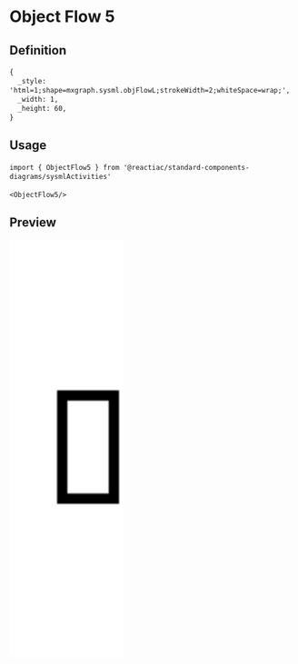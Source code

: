 # Object Flow 5

## Definition

```
{
  _style: 'html=1;shape=mxgraph.sysml.objFlowL;strokeWidth=2;whiteSpace=wrap;',
  _width: 1,
  _height: 60,
}
```

## Usage

```
import { ObjectFlow5 } from '@reactiac/standard-components-diagrams/sysmlActivities'

<ObjectFlow5/>
```

## Preview

<img src="./object-flow-5.png" width="200"/>
